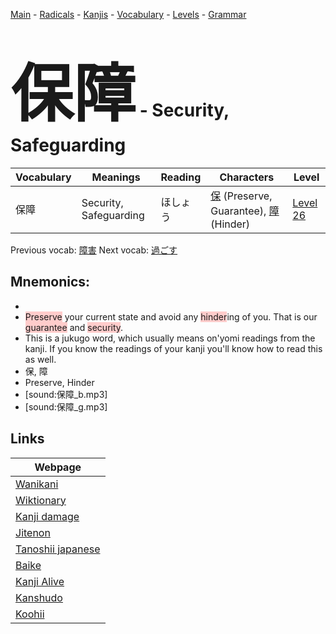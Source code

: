 <style> bigfont {font-size: 100px}</style>
[Main](../README.md) -
[Radicals](../radicals.md) -
[Kanjis](../kanjis.md) -
[Vocabulary](../vocabulary.md) -
[Levels](../levels.md) -
[Grammar](../grammar.md)
# <bigfont> 保障</bigfont> - Security, Safeguarding 

| Vocabulary | Meanings | Reading | Characters | Level |
| --- | --- | --- | --- | --- |
| 保障 | Security, Safeguarding | ほしょう |  [保](../kanjis/保.md) (Preserve, Guarantee), [障](../kanjis/障.md) (Hinder) | [Level 26](../levels/wk_level26.md) |

Previous vocab: [障害](障害.md) Next vocab: [過ごす](過ごす.md) 

## Mnemonics:

* 
* <span style="background-color:#ffcccb"> Preserve</span> your current state and avoid any <span style="background-color:#ffcccb"> hinder</span>ing of you. That is our <span style="background-color:#ffcccb"> guarantee</span> and <span style="background-color:#ffcccb"> security</span>.
* This is a jukugo word, which usually means on'yomi readings from the kanji. If you know the readings of your kanji you'll know how to read this as well.
* 保, 障
* Preserve, Hinder
* [sound:保障_b.mp3]
* [sound:保障_g.mp3]


## Links 

| Webpage |
| --- |
| [Wanikani          ](https://www.wanikani.com/kanji/保障) |
| [Wiktionary        ](https://en.wiktionary.org/wiki/保障) |
| [Kanji damage      ](http://www.kanjidamage.com/kanji/search?utf8=✓&q=保障) |
| [Jitenon           ](https://jitenon.com/kanji/保障) |
| [Tanoshii japanese ](https://www.tanoshiijapanese.com/dictionary/kanji.cfm?k=保障) |
| [Baike             ](https://baike.baidu.com/item/保障) |
| [Kanji Alive       ](https://app.kanjialive.com/保障) |
| [Kanshudo          ](https://www.kanshudo.com/searchmn?q=保障) |
| [Koohii            ](https://kanji.koohii.com/study/kanji/保障) |
